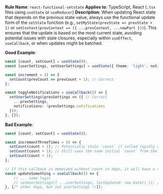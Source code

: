 **Rule Name**: `react-functional-setstate`
**Applies to**: TypeScript, React (`.tsx` files using `useState` or `useReducer`)
**Description**: When updating React state that depends on the previous state value, always use the functional update form of the `setState` function (e.g., `setMyState(prevState => prevState + 1)` or `setContext(prevContext => ({ ...prevContext, ...newPart }))`). This ensures that the update is based on the most current state, avoiding potential issues with stale closures, especially within `useEffect`, `useCallback`, or when updates might be batched.

**Good Example**:
```typescript
const [count, setCount] = useState(0);
const [userSettings, setUserSettings] = useState({ theme: 'light', notifications: true });

const increment = () => {
  setCount(prevCount => prevCount + 1); // Correct
};

const toggleNotifications = useCallback(() => {
  setUserSettings(prevSettings => ({ // Correct
    ...prevSettings,
    notifications: !prevSettings.notifications
  }));
}, []);
```

**Bad Example**:
```typescript
const [count, setCount] = useState(0);

const incrementThreeTimes = () => {
  setCount(count + 1); // Potentially stale `count` if called rapidly or batched
  setCount(count + 1); // Still uses the same initial `count` from the render closure
  setCount(count + 1);
};

// If this callback is memoized without count in deps, it will have a stale closure for count
const updateSomething = useCallback(() => {
    // ... some logic
    // setUserSettings({ ...userSettings, lastUpdated: new Date() }); // Stale userSettings
}, [/* other deps, but not userSettings */]);
``` 